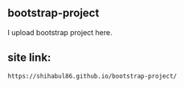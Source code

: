 ## bootstrap-project
I upload bootstrap project here.
## site link:
`https://shihabul86.github.io/bootstrap-project/`
